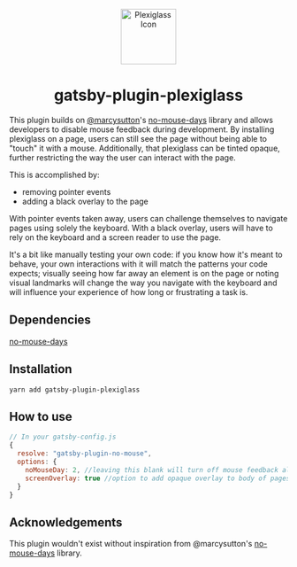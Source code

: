 <p align="center">
    <img alt="Plexiglass Icon" src="https://raw.githubusercontent.com/madalynrose/plexiglass/master/plexiglass-150.png" width="100" />
  </a>
</p>
<h1 align="center">
  gatsby-plugin-plexiglass
</h1>

This plugin builds on [@marcysutton](https://github.com/marcysutton)'s [no-mouse-days](https://github.com/marcysutton/no-mouse-days) library and allows developers to disable mouse feedback during development. By installing plexiglass on a page, users can still see the page without being able to "touch" it with a mouse. Additionally, that plexiglass can be tinted opaque, further restricting the way the user can interact with the page.

This is accomplished by:

-   removing pointer events
-   adding a black overlay to the page

With pointer events taken away, users can challenge themselves to navigate pages using solely the keyboard. With a black overlay, users will have to rely on the keyboard and a screen reader to use the page.

It's a bit like manually testing your own code: if you know how it's meant to behave, your own interactions with it will match the patterns your code expects; visually seeing how far away an element is on the page or noting visual landmarks will change the way you navigate with the keyboard and will influence your experience of how long or frustrating a task is.

## Dependencies

[no-mouse-days](https://github.com/marcysutton/no-mouse-days)

## Installation

`yarn add gatsby-plugin-plexiglass`

## How to use

```javascript
// In your gatsby-config.js
{
  resolve: "gatsby-plugin-no-mouse",
  options: {
    noMouseDay: 2, //leaving this blank will turn off mouse feedback all of the time
    screenOverlay: true //option to add opaque overlay to body of pages
  }
}
```

## Acknowledgements

This plugin wouldn't exist without inspiration from @marcysutton's [no-mouse-days](https://github.com/marcysutton/no-mouse-days) library.
